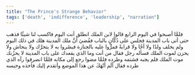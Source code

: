 ```yaml
---
title: "The Prince's Strange Behavior"
tags: ['death', 'indifference', 'leadership', "narration"]
---
```


 فلمَّا أصبحوا في اليوم الرابع قالوا لابن الملك انطلق أنت اليوم فاكسب لنا شيئًا فذهب حتى أتى باب المدينة فجلس على دُكَّانٍ بالباب فقُضيَ أنَّ ملك المدينة هلك في ذلك اليوم ولم يخلف ولدًا ولا أخًا ولا قرابةً فمرُّوا عليه بالجنازة فبصُروا به لا يتحرَّك ولا ينحاش ولا يحزن لموت الملك فسأله رجل فقال من أنت وما الذي يقعدك على باب المدينة لا يحزُنك موت الملك فلم يجبه فشتمه وطرده فلمَّا مضوا رجع إلى مكانه فلمَّا انصرفوا رآه الذي طرده فقال ألَم أنْهَكَ عن هذا الموضع وأتقدم إليك فأخذه وحبسه
